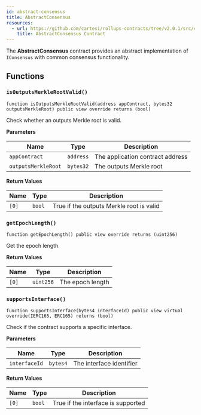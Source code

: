 ```yaml
---
id: abstract-consensus
title: AbstractConsensus
resources:
  - url: https://github.com/cartesi/rollups-contracts/tree/v2.0.1/src/consensus/AbstractConsensus.sol
    title: AbstractConsensus Contract
---
```


The **AbstractConsensus** contract provides an abstract implementation of `IConsensus` with common consensus functionality.

## Functions

### `isOutputsMerkleRootValid()`

```solidity
function isOutputsMerkleRootValid(address appContract, bytes32 outputsMerkleRoot) public view override returns (bool)
```

Check whether an outputs Merkle root is valid.

**Parameters**

| Name | Type | Description |
|------|------|-------------|
| `appContract` | `address` | The application contract address |
| `outputsMerkleRoot` | `bytes32` | The outputs Merkle root |

**Return Values**

| Name | Type | Description |
|------|------|-------------|
| `[0]` | `bool` | True if the outputs Merkle root is valid |

### `getEpochLength()`

```solidity
function getEpochLength() public view override returns (uint256)
```

Get the epoch length.

**Return Values**

| Name | Type | Description |
|------|------|-------------|
| `[0]` | `uint256` | The epoch length |

### `supportsInterface()`

```solidity
function supportsInterface(bytes4 interfaceId) public view virtual override(IERC165, ERC165) returns (bool)
```

Check if the contract supports a specific interface.

**Parameters**

| Name | Type | Description |
|------|------|-------------|
| `interfaceId` | `bytes4` | The interface identifier |

**Return Values**

| Name | Type | Description |
|------|------|-------------|
| `[0]` | `bool` | True if the interface is supported | 